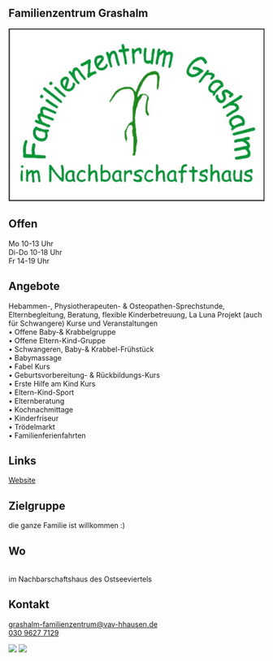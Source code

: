 ## Familienzentrum Grashalm
<img id="topmedia" src="/Familienzentren/images/Grashalm/logo.png" />

## Offen
Mo 10-13 Uhr<br>
Di-Do 10-18 Uhr<br>
Fr 14-19 Uhr<br>

## Angebote
Hebammen-, Physiotherapeuten- & Osteopathen-Sprechstunde, Elternbegleitung, Beratung, flexible Kinderbetreuung, La Luna Projekt (auch für Schwangere)
Kurse und Veranstaltungen<br>
•	Offene Baby-& Krabbelgruppe<br>
•	Offene Eltern-Kind-Gruppe<br>
•	Schwangeren, Baby-& Krabbel-Frühstück<br>
•	Babymassage<br>
•	Fabel Kurs<br>
•	Geburtsvorbereitung- & Rückbildungs-Kurs<br>
•	Erste Hilfe am Kind Kurs<br>
•	Eltern-Kind-Sport<br>
•	Elternberatung<br>
•	Kochnachmittage<br>
•	Kinderfriseur<br>
•	Trödelmarkt<br>
•	Familienferienfahrten<br>

## Links
<a target="_blank" href="https://www.vav-hhausen.de/Grashalm/grashalm-start.html">Website</a>

## Zielgruppe
die ganze Familie ist willkommen :)

## Wo
<div id="gmap"></div>
<script>window.onload = showMap('Ribnitzer Straße 1 b, 13051 Berlin', 0, 'gmap_mini')</script><br>
im Nachbarschaftshaus des Ostseeviertels

## Kontakt
[grashalm-familienzentrum@vav-hhausen.de](mailto:grashalm-familienzentrum@vav-hhausen.de)<br>
<a href="tel:+493096277129 2">030 9627 7129 </a>

<div class="mediacontainer">
  
  <img src="images/Grashalm/1.jpg" />
  <img src="images/Grashalm/2.jpg" />
</div> 
